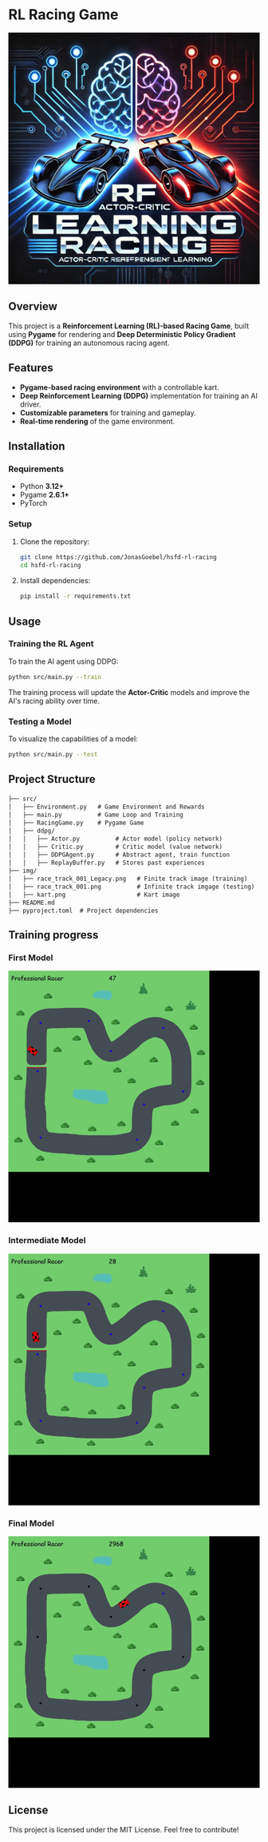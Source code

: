 # RL Racing Game

![RL Racing Game](src/img/logo.png)

## Overview
This project is a **Reinforcement Learning (RL)-based Racing Game**, built using **Pygame** for rendering and **Deep Deterministic Policy Gradient (DDPG)** for training an autonomous racing agent.

## Features
- **Pygame-based racing environment** with a controllable kart.
- **Deep Reinforcement Learning (DDPG)** implementation for training an AI driver.
- **Customizable parameters** for training and gameplay.
- **Real-time rendering** of the game environment.

## Installation
### Requirements
- Python **3.12+**
- Pygame **2.6.1+**
- PyTorch

### Setup
1. Clone the repository:
   ```sh
   git clone https://github.com/JonasGoebel/hsfd-rl-racing
   cd hsfd-rl-racing
   ```
2. Install dependencies:
   ```sh
   pip install -r requirements.txt
   ```

## Usage
### Training the RL Agent
To train the AI agent using DDPG:
```sh
python src/main.py --train
```
The training process will update the **Actor-Critic** models and improve the AI's racing ability over time.

### Testing a Model
To visualize the capabilities of a model:
```sh
python src/main.py --test
```

## Project Structure
```
├── src/
│   ├── Environment.py   # Game Environment and Rewards
│   ├── main.py          # Game Loop and Training
│   ├── RacingGame.py    # Pygame Game
│   ├── ddpg/
│   │   ├── Actor.py          # Actor model (policy network)
│   │   ├── Critic.py         # Critic model (value network)
│   │   ├── DDPGAgent.py      # Abstract agent, train function
│   │   ├── ReplayBuffer.py   # Stores past experiences
├── img/
│   ├── race_track_001_Legacy.png   # Finite track image (training)
│   ├── race_track_001.png          # Infinite track imgage (testing)
│   ├── kart.png                    # Kart image
├── README.md
├── pyproject.toml  # Project dependencies
```

## Training progress
### First Model
![Demo](src/img/First_Model.gif)
### Intermediate Model
![Demo](src/img/Intermediate_Model.gif)
### Final Model
![Demo](src/img/final_model.gif)

## License
This project is licensed under the MIT License. Feel free to contribute!

